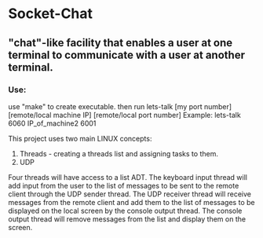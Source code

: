 # Socket-Chat

## "chat"-like facility that enables a user at one terminal to communicate with a user at another terminal.

### Use: 
use "make" to create executable. then run lets-talk [my port number] [remote/local machine IP] [remote/local port number]
Example: lets-talk 6060 IP_of_machine2  6001


This project uses two main LINUX concepts: 
1. Threads - creating a threads list and assigning tasks to them. 
2. UDP 

Four threads will have access to a list ADT. The keyboard input thread will add input from the user to the list of messages to be sent to the remote client through the UDP sender thread. The UDP receiver thread will receive messages from the remote client and add them to the list of messages to be displayed on the local screen by the console output thread. The console output thread will remove messages from the list and display them on the screen.



